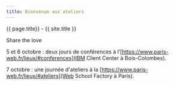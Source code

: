 ```yaml
---
title: Bienvenue aux ateliers 
---
```


{{ page.title}} - {{ site.title }}

Share the love

5 et 6 octobre : deux jours de conférences à l’[https://www.paris-web.fr/lieux/#conferences](IBM Client Center à Bois-Colombes).

7 octobre : une journée d'ateliers à la [https://www.paris-web.fr/lieux/#ateliers](Web School Factory à Paris). 
